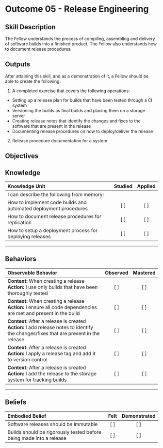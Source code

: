 # Outcome 05 - Release Engineering

Skill Description
-----------------
The Fellow understands the process of compiling, assembling and delivery of software builds into a finished product. The Fellow also understands how to document release procedures.


Outputs
-------
After attaining this skill, and as a demonstration of it, a Fellow should be able to create the following:

1. A completed exercise that covers the following operations:
  - Setting up a release plan for builds that have been tested through a CI system
  - Versioning the builds as final builds and placing them on a storage server
  - Creating release notes that identify the changes and fixes to the software that are present in the release
  - Documenting release procedures on how to deploy/deliver the release
2. Release procedure documentation for a system



**Objectives**
--------------


## **Knowledge**

| Knowledge Unit   |      Studied      | Applied |
|:-----------------|:-----------------:|:-------:|
| I can describe the following from memory:| | |
| How to implement code builds and automated deployment procedures | [ ] | [ ] |
| How to document release procedures for replication | [ ] | [ ] |
| How to setup a deployment process for deploying releases  | [ ] | [ ] |


----------------


## **Behaviors**

| Observable Behavior   |      Observed      | Mastered |
|:----------------------|:------------------:|:--------:|
| **Context:** When creating a release **Action:** I use only builds that have been thoroughly tested | [ ] | [ ] |
| **Context:** When creating a release **Action:** I ensure all code dependencies are met and present in the build | [ ] | [ ] |
| **Context:** After a release is created **Action:** I add release notes to identify the changes/fixes that are present in the release | [ ] | [ ] |
| **Context:** After a release is created **Action:** I apply a release tag and add it to version control | [ ] | [ ] |
| **Context:** After a release is created **Action:** I add the release to the storage system for tracking builds | [ ] | [ ] |


--------------


## **Beliefs**

| Embodied Belief   |      Felt          | Demonstrated |
|:------------------|:------------------:|:------------:|
| Software releases should be immutable | [ ] | [ ] |
| Builds should be rigorously tested before being made into a release | [ ] | [ ] |
